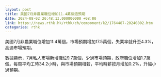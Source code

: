 ```yaml
---
layout: post
title: 美國7月非農業職位增加11.4萬個遜預期
date: 2024-08-02 20:48:13.000000000 +08:00
link: https://news.rthk.hk/rthk/ch/component/k2/1764487-20240802.htm
categories: rthk
---
```


美國7月非農業職位增加11.4萬個，市場預期增加17.5萬個，失業率就升至4.3%，高過市場預期。

數據顯示，7月私人市場新增職位9.7萬個，少過市場預期，政府職位增加1.7萬個。每周平均工時34.2小時，與市場預期相若，平均時薪按月增加0.2%，升幅小過預期。
